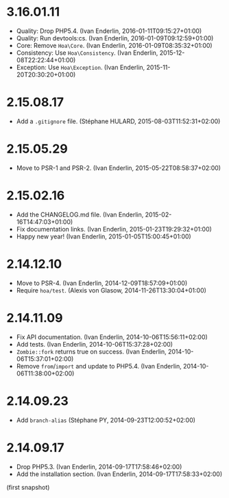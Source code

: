 # 3.16.01.11

  * Quality: Drop PHP5.4. (Ivan Enderlin, 2016-01-11T09:15:27+01:00)
  * Quality: Run devtools:cs. (Ivan Enderlin, 2016-01-09T09:12:59+01:00)
  * Core: Remove `Hoa\Core`. (Ivan Enderlin, 2016-01-09T08:35:32+01:00)
  * Consistency: Use `Hoa\Consistency`. (Ivan Enderlin, 2015-12-08T22:22:44+01:00)
  * Exception: Use `Hoa\Exception`. (Ivan Enderlin, 2015-11-20T20:30:20+01:00)

# 2.15.08.17

  * Add a `.gitignore` file. (Stéphane HULARD, 2015-08-03T11:52:31+02:00)

# 2.15.05.29

  * Move to PSR-1 and PSR-2. (Ivan Enderlin, 2015-05-22T08:58:37+02:00)

# 2.15.02.16

  * Add the CHANGELOG.md file. (Ivan Enderlin, 2015-02-16T14:47:03+01:00)
  * Fix documentation links. (Ivan Enderlin, 2015-01-23T19:29:32+01:00)
  * Happy new year! (Ivan Enderlin, 2015-01-05T15:00:45+01:00)

# 2.14.12.10

  * Move to PSR-4. (Ivan Enderlin, 2014-12-09T18:57:09+01:00)
  * Require `hoa/test`. (Alexis von Glasow, 2014-11-26T13:30:04+01:00)

# 2.14.11.09

  * Fix API documentation. (Ivan Enderlin, 2014-10-06T15:56:11+02:00)
  * Add tests. (Ivan Enderlin, 2014-10-06T15:37:28+02:00)
  * `Zombie::fork` returns true on success. (Ivan Enderlin, 2014-10-06T15:37:01+02:00)
  * Remove `from`/`import` and update to PHP5.4. (Ivan Enderlin, 2014-10-06T11:38:00+02:00)

# 2.14.09.23

  * Add `branch-alias` (Stéphane PY, 2014-09-23T12:00:52+02:00)

# 2.14.09.17

  * Drop PHP5.3. (Ivan Enderlin, 2014-09-17T17:58:46+02:00)
  * Add the installation section. (Ivan Enderlin, 2014-09-17T17:58:33+02:00)

(first snapshot)
